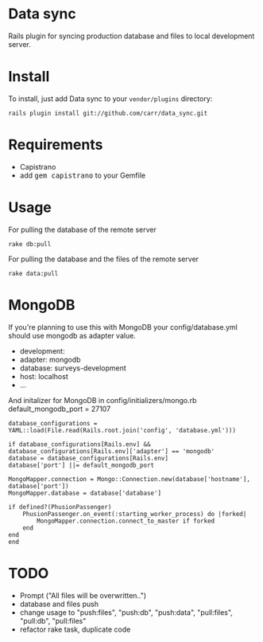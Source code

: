 Data sync
=======

Rails plugin for syncing production database and files to local development server.


Install
=======

To install, just add Data sync to your `vendor/plugins` directory:

    rails plugin install git://github.com/carr/data_sync.git

Requirements
============

 * Capistrano
 * add <tt>gem capistrano</tt> to your Gemfile

Usage
=====

For pulling the database of the remote server

    rake db:pull

For pulling the database and the files of the remote server

    rake data:pull

MongoDB
====

If you're planning to use this with MongoDB your config/database.yml should use mongodb as adapter value.

* development:
*   adapter: mongodb
*   database: surveys-development
*   host: localhost
* ...

And initalizer for MongoDB in config/initializers/mongo.rb
    default_mongodb_port = 27107

    database_configurations = YAML::load(File.read(Rails.root.join('config', 'database.yml')))

    if database_configurations[Rails.env] && database_configurations[Rails.env]['adapter'] == 'mongodb'
    database = database_configurations[Rails.env]
    database['port'] ||= default_mongodb_port

    MongoMapper.connection = Mongo::Connection.new(database['hostname'], database['port'])
    MongoMapper.database = database['database']

    if defined?(PhusionPassenger)
        PhusionPassenger.on_event(:starting_worker_process) do |forked|
            MongoMapper.connection.connect_to_master if forked
        end
    end
    end

TODO
====
* Prompt ("All files will be overwritten..")
* database and files push
* change usage to "push:files", "push:db", "push:data", "pull:files", "pull:db", "pull:files"
* refactor rake task, duplicate code


